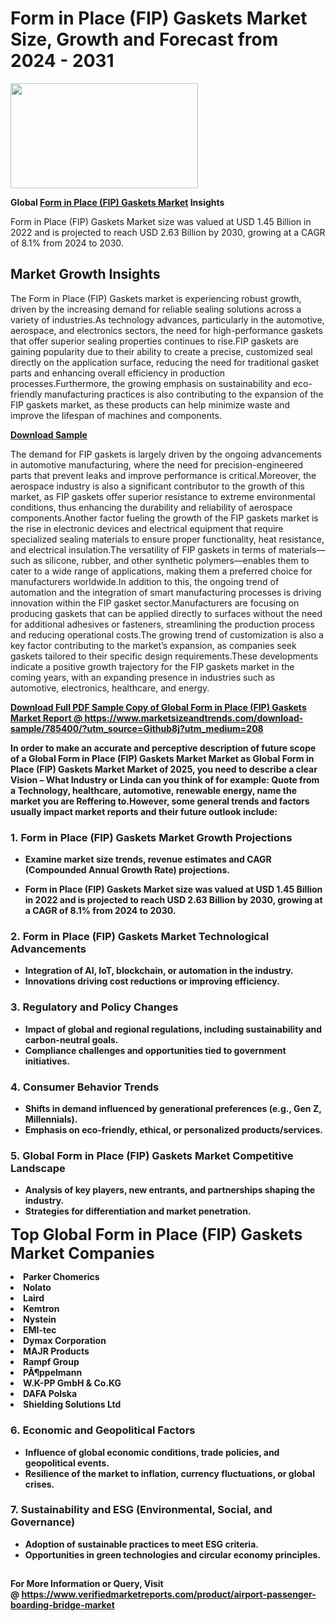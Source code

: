 <H1>Form in Place (FIP) Gaskets Market Size, Growth and Forecast from 2024 - 2031</H1><img class="aligncenter size-medium wp-image-584254" src="https://thirdeyenews.in/wp-content/uploads/2024/09/Global-Market-Research-300x168.jpeg" alt="" width="300" height="168" /><p><strong>Global&nbsp;<a href="https://www.marketsizeandtrends.com/download-sample/785400/?utm_source=Github8j?utm_medium=208">Form in Place (FIP) Gaskets Market</a> Insights</strong></p><p>Form in Place (FIP) Gaskets Market size was valued at USD 1.45 Billion in 2022 and is projected to reach USD 2.63 Billion by 2030, growing at a CAGR of 8.1% from 2024 to 2030.</p><p><h2>Market Growth Insights</h2> <p>The Form in Place (FIP) Gaskets market is experiencing robust growth, driven by the increasing demand for reliable sealing solutions across a variety of industries.As technology advances, particularly in the automotive, aerospace, and electronics sectors, the need for high-performance gaskets that offer superior sealing properties continues to rise.FIP gaskets are gaining popularity due to their ability to create a precise, customized seal directly on the application surface, reducing the need for traditional gasket parts and enhancing overall efficiency in production processes.Furthermore, the growing emphasis on sustainability and eco-friendly manufacturing practices is also contributing to the expansion of the FIP gaskets market, as these products can help minimize waste and improve the lifespan of machines and components.</p> <p><strong><a href="#">Download Sample</a></strong></p> <p>The demand for FIP gaskets is largely driven by the ongoing advancements in automotive manufacturing, where the need for precision-engineered parts that prevent leaks and improve performance is critical.Moreover, the aerospace industry is also a significant contributor to the growth of this market, as FIP gaskets offer superior resistance to extreme environmental conditions, thus enhancing the durability and reliability of aerospace components.Another factor fueling the growth of the FIP gaskets market is the rise in electronic devices and electrical equipment that require specialized sealing materials to ensure proper functionality, heat resistance, and electrical insulation.The versatility of FIP gaskets in terms of materials—such as silicone, rubber, and other synthetic polymers—enables them to cater to a wide range of applications, making them a preferred choice for manufacturers worldwide.In addition to this, the ongoing trend of automation and the integration of smart manufacturing processes is driving innovation within the FIP gasket sector.Manufacturers are focusing on producing gaskets that can be applied directly to surfaces without the need for additional adhesives or fasteners, streamlining the production process and reducing operational costs.The growing trend of customization is also a key factor contributing to the market’s expansion, as companies seek gaskets tailored to their specific design requirements.These developments indicate a positive growth trajectory for the FIP gaskets market in the coming years, with an expanding presence in industries such as automotive, electronics, healthcare, and energy.<p><strong><a href="#"></p><p><span class=""><strong>Download Full PDF Sample Copy of Global Form in Place (FIP) Gaskets Market Report</strong> @ <a href="https://www.marketsizeandtrends.com/download-sample/785400/?utm_source=Github8j?utm_medium=208" target="_blank">https://www.marketsizeandtrends.com/download-sample/785400/?utm_source=Github8j?utm_medium=208</a></span></p><p>In order to make an accurate and perceptive description of future scope of a Global&nbsp;Form in Place (FIP) Gaskets Market Market as Global&nbsp;Form in Place (FIP) Gaskets Market Market of 2025, you need to describe a clear Vision &ndash; What Industry or Linda can you think of for example: Quote from a Technology, healthcare, automotive, renewable energy, name the market you are Reffering to.However, some general trends and factors usually impact market reports and their future outlook include:</p><h3>1.&nbsp;<strong>Form in Place (FIP) Gaskets Market Growth Projections</strong></h3><ul><li>Examine market size trends, revenue estimates and CAGR (Compounded Annual Growth Rate) projections.</li><li><p>Form in Place (FIP) Gaskets Market size was valued at USD 1.45 Billion in 2022 and is projected to reach USD 2.63 Billion by 2030, growing at a CAGR of 8.1% from 2024 to 2030.</p></li></ul><h3>2.&nbsp;<strong>Form in Place (FIP) Gaskets Market Technological Advancements</strong></h3><ul><li>Integration of AI, IoT, blockchain, or automation in the industry.</li><li>Innovations driving cost reductions or improving efficiency.</li></ul><h3>3.&nbsp;<strong>Regulatory and Policy Changes</strong></h3><ul><li>Impact of global and regional regulations, including sustainability and carbon-neutral goals.</li><li>Compliance challenges and opportunities tied to government initiatives.</li></ul><h3>4.&nbsp;<strong>Consumer Behavior Trends</strong></h3><ul><li>Shifts in demand influenced by generational preferences (e.g., Gen Z, Millennials).</li><li>Emphasis on eco-friendly, ethical, or personalized products/services.</li></ul><h3>5.&nbsp;<strong>Global Form in Place (FIP) Gaskets Market Competitive Landscape</strong></h3><ul><li>Analysis of key players, new entrants, and partnerships shaping the industry.</li><li>Strategies for differentiation and market penetration.</li></ul><p data-pm-slice="1 1 []"><span style="color: inherit; font-family: inherit; font-size: 25px;">Top Global Form in Place (FIP) Gaskets Market Companies</span></p><div class="" data-test-id=""><p><li>Parker Chomerics</li><li> Nolato</li><li> Laird</li><li> Kemtron</li><li> Nystein</li><li> EMI-tec</li><li> Dymax Corporation</li><li> MAJR Products</li><li> Rampf Group</li><li> PÃ¶ppelmann</li><li> W.K-PP GmbH & Co.KG</li><li> DAFA Polska</li><li> Shielding Solutions Ltd</li></p></div><h3>6.&nbsp;<strong>Economic and Geopolitical Factors</strong></h3><ul><li>Influence of global economic conditions, trade policies, and geopolitical events.</li><li>Resilience of the market to inflation, currency fluctuations, or global crises.</li></ul><h3>7.&nbsp;<strong>Sustainability and ESG (Environmental, Social, and Governance)</strong></h3><ul><li>Adoption of sustainable practices to meet ESG criteria.</li><li>Opportunities in green technologies and circular economy principles.</li></ul><h2><strong style="font-size: 14px;">For More Information or Query, Visit @&nbsp;</strong><a style="background-color: #ffffff; font-size: 14px;" href="https://www.marketsizeandtrends.com/report/form-in-place-fip-gaskets-market/" target="_blank">https://www.verifiedmarketreports.com/product/airport-passenger-boarding-bridge-market</a></h2>